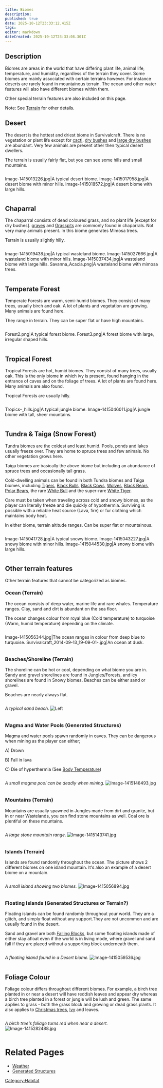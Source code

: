 ```yaml
---
title: Biomes
description: 
published: true
date: 2025-10-12T23:33:12.415Z
tags: 
editor: markdown
dateCreated: 2025-10-12T23:33:08.301Z
---
```


## Description

Biomes are areas in the world that have differing plant life, animal
life, temperature, and humidity, regardless of the terrain they cover.
Some biomes are mainly associated with certain terrains however. For
instance deserts are rarely found in mountainous terrain. The ocean and
other water features will also have different biomes within them.

Other special terrain features are also included on this page.

Note: See [Terrain](Terrain "wikilink") for other details.

## Desert

The desert is the hottest and driest biome in Survivalcraft. There is no
vegetation or plant life except for [cacti](Cactus "wikilink"). [dry
bushes](Dry_Bush "wikilink") and [large dry
bushes](Large_Dry_Bush "wikilink") are abundant. Very few animals are
present other then typical desert dwellers.

The terrain is usually fairly flat, but you can see some hills and small
mountains.

<div style="overflow:hidden">

Image-1415013226.jpg|A typical desert biome. Image-1415017958.jpg|A
desert biome with minor hills. Image-1415018572.jpg|A desert biome with
large hills.

</div>

## Chaparral

The chaparral consists of dead coloured grass, and no plant life
\[except for dry bushes\]. [graves](Gravestone "wikilink") and
[Grasspits](Grasspits "wikilink") are commonly found in chaparrals. Not
very many animals present. In this biome generates Mimosa trees.

Terrain is usually slightly hilly.

<div style="overflow:hidden">

Image-1415019438.jpg|A typical wasteland biome. Image-1415027666.jpg|A
wasteland biome with minor hills. Image-1415037434.jpg|A wasteland biome
with large hills. Savanna_Acacia.png|A wasteland biome with mimosa
trees.

</div>

## Temperate Forest

Temperate Forests are warm, semi-humid biomes. They consist of many
trees, usually birch and oak. A lot of plants and vegetation are
growing. Many animals are found here.

They range in terrain. They can be super flat or have high mountains.

<div style="overflow:hidden">

Forest2.png|A typical forest biome. Forest3.png|A forest biome with
large, irregular shaped hills.

</div>

## Tropical Forest

Tropical Forests are hot, humid biomes. They consist of many trees,
usually oak. This is the only biome in which ivy is present, found
hanging in the entrance of caves and on the foliage of trees. A lot of
plants are found here. Many animals are also found.

Tropical Forests are usually hilly.

<div style="overflow:hidden">

Tropics-_hills.jpg|A typical jungle biome. Image-1415046011.jpg|A
jungle biome with tall, sheer mountains.

</div>

## Tundra & Taiga (Snow Forest)

Tundra biomes are the coldest and least humid. Pools, ponds and lakes
usually freeze over. They are home to spruce trees and few animals. No
other vegetation grows here.

Taiga biomes are basically the above biome but including an abundance of
spruce trees and occasionally tall grass.

Cold-dwelling animals can be found in both Tundra biomes and Taiga
biomes, including [Tigers](Tiger "wikilink"), [Black
Bulls](Black_Bull "wikilink"), [Black Cows](Black_Cow "wikilink"),
[Wolves](Wolf "wikilink"), [Black Bears](Black_Bear "wikilink"), [Polar
Bears](Polar_Bear "wikilink"), the rare [White
Bull](White_Bull "wikilink") and the super-rare [White
Tiger](White_Tiger "wikilink").

Care must be taken when traveling across cold and snowy biomes, as the
player can literally freeze and die quickly of hypothermia. Surviving is
possible with a reliable heat source (Lava, fire) or fur clothing which
maintains body heat.

In either biome, terrain altitude ranges. Can be super flat or
mountainous.

<div style="overflow:hidden">

Image-1415041728.jpg|A typical snowy biome. Image-1415043227.jpg|A snowy
biome with minor hills. Image-1415044530.jpg|A snowy biome with large
hills.

</div>

## Other terrain features

Other terrain features that cannot be categorized as biomes.

### Ocean (Terrain)

The ocean consists of deep water, marine life and rare whales.
Temperature ranges. Clay, sand and dirt is abundant on the sea floor.

The ocean changes colour from royal blue (Cold temperature) to turquoise
(Warm, humid temperature) depending on the climate.

<div style="overflow:hidden">

Image-1415056344.jpg|The ocean ranges in colour from deep blue to
turquoise. Survivalcraft_2014-09-13_19-09-01-.jpg|An ocean at dusk.

</div>

### Beaches/Shoreline (Terrain)

The shoreline can be hot or cool, depending on what biome you are in.
Sandy and gravel shorelines are found in Jungles/Forests, and icy
shorelines are found in Snowy biomes. Beaches can be either sand or
gravel.

Beaches are nearly always flat.

<div style="overflow:hidden">

*A typical sand beach.* ![Left](Beach_biome.jpg "Left")

</div>

### Magma and Water Pools (Generated Structures)

Magma and water pools spawn randomly in caves. They can be dangerous
when mining as the player can either;

A) Drown

B) Fall in lava

C) Die of hyperthermia (See [Body
Temperature](Body_Temperature "wikilink"))

<div style="overflow:hidden">

*A small magma pool can be deadly when mining.*
![Image-1415148493.jpg](Image-1415148493.jpg "Image-1415148493.jpg")

</div>

### Mountains (Terrain)

Mountains are usually spawned in Jungles made from dirt and granite, but
in or near Wastelands, you can find stone mountains as well. Coal ore is
plentiful on these mountains.

<div style="overflow:hidden">

*A large stone mountain range.*
![Image-1415143741.jpg](Image-1415143741.jpg "Image-1415143741.jpg")

</div>

### Islands (Terrain)

Islands are found randomly throughout the ocean. The picture shows 2
different biomes on one island mountain. It's also an example of a
desert biome on a mountain.

<div style="overflow:hidden">

*A small island showing two biomes.*
![Image-1415056894.jpg](Image-1415056894.jpg "Image-1415056894.jpg")

</div>

### Floating Islands (Generated Structures or Terrain?)

Floating islands can be found randomly throughout your world. They are a
glitch, and simply float without any support.They are not uncommon and
are usually found in the desert.

Sand and gravel are both [Falling Blocks](Falling_Blocks "wikilink"),
but some floating islands made of either stay afloat even if the world
is in living mode, where gravel and sand fall if they are placed without
a supporting block underneath them.

<div style="overflow:hidden">

*A floating island found in a Desert biome.*
![Image-1415059536.jpg](Image-1415059536.jpg "Image-1415059536.jpg")

</div>

## Foliage Colour

Foliage colour differs throughout different biomes. For example, a birch
tree planted in or near a desert will have reddish leaves and appear dry
whereas a birch tree planted in a forest or jungle will be lush and
green. The same applies to grass - both the grass block and growing or
dead grass plants. It also applies to [Christmas
trees](Christmas_tree "wikilink"), [Ivy](Ivy "wikilink") and leaves.

<div style="overflow:hidden">

*A birch tree's foliage turns red when near a desert.*
![Image-1415282488.jpg](Image-1415282488.jpg "Image-1415282488.jpg")

</div>

# Related Pages

  - [Weather](Weather "wikilink")
  - [Generated Structures](Generated_Structures "wikilink")

[Category:Habitat](Category:Habitat "wikilink")
